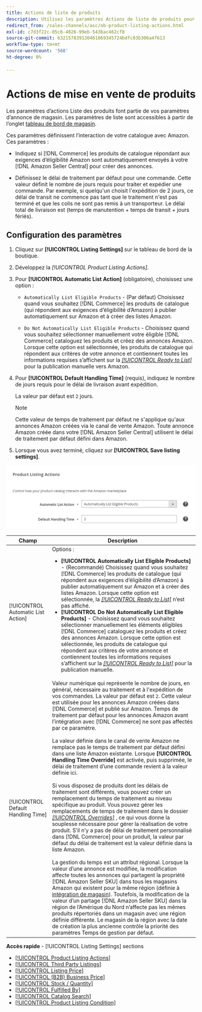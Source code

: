 ```yaml
---
title: Actions de liste de produits
description: Utilisez les paramètres Actions de liste de produits pour définir la manière dont votre catalogue Commerce interagit avec Amazon.
redirect_from: /sales-channels/asc/ob-product-listing-actions.html
exl-id: c7d3f22c-05c6-4826-99eb-543bac462cf8
source-git-commit: 632157839130461869345724bdfc03b306a4f613
workflow-type: tm+mt
source-wordcount: '568'
ht-degree: 0%

---
```


# Actions de mise en vente de produits

Les paramètres d’actions Liste des produits font partie de vos paramètres d’annonce de magasin. Les paramètres de liste sont accessibles à partir de l’onglet [tableau de bord de magasin](./amazon-store-dashboard.md).

Ces paramètres définissent l’interaction de votre catalogue avec Amazon. Ces paramètres :

- Indiquez si [!DNL Commerce] les produits de catalogue répondant aux exigences d’éligibilité Amazon sont automatiquement envoyés à votre [!DNL Amazon Seller Central] pour créer des annonces.

- Définissez le délai de traitement par défaut pour une commande. Cette valeur définit le nombre de jours requis pour traiter et expédier une commande. Par exemple, si quelqu&#39;un choisit l&#39;expédition de 2 jours, ce délai de transit ne commence pas tant que le traitement n&#39;est pas terminé et que les colis ne sont pas remis à un transporteur. Le délai total de livraison est (temps de manutention + temps de transit + jours fériés).

## Configuration des paramètres

1. Cliquez sur **[!UICONTROL Listing Settings]** sur le tableau de bord de la boutique.

1. Développez la _[!UICONTROL Product Listing Actions]_.

1. Pour **[!UICONTROL Automatic List Action]** (obligatoire), choisissez une option :

   - `Automatically List Eligible Products` - (Par défaut) Choisissez quand vous souhaitez [!DNL Commerce] les produits de catalogue (qui répondent aux exigences d’éligibilité d’Amazon) à publier automatiquement sur Amazon et à créer des listes Amazon.

   - `Do Not Automatically List Eligible Products` - Choisissez quand vous souhaitez sélectionner manuellement votre éligible [!DNL Commerce] cataloguez les produits et créez des annonces Amazon. Lorsque cette option est sélectionnée, les produits de catalogue qui répondent aux critères de votre annonce et contiennent toutes les informations requises s’affichent sur la [_[!UICONTROL Ready to List]_](./ready-to-list.md) pour la publication manuelle vers Amazon.

1. Pour **[!UICONTROL Default Handling Time]** (requis), indiquez le nombre de jours requis pour le délai de livraison avant expédition.

   La valeur par défaut est `2` jours.

   >[!NOTE]
   >
   >Cette valeur de temps de traitement par défaut ne s&#39;applique qu&#39;aux annonces Amazon créées via le canal de vente Amazon. Toute annonce Amazon créée dans votre [!DNL Amazon Seller Central] utilisent le délai de traitement par défaut défini dans Amazon.

1. Lorsque vous avez terminé, cliquez sur **[!UICONTROL Save listing settings]**.

![Actions de mise en vente de produits](assets/amazon-product-listing-actions.png)

| Champ | Description |
|--- |--- |
| [!UICONTROL Automatic List Action] | Options :<ul><li>**[!UICONTROL Automatically List Eligible Products]** - (Recommandé) Choisissez quand vous souhaitez [!DNL Commerce] les produits de catalogue (qui répondent aux exigences d’éligibilité d’Amazon) à publier automatiquement sur Amazon et à créer des listes Amazon. Lorsque cette option est sélectionnée, la [_[!UICONTROL Ready to List]_](./ready-to-list.md) n’est pas affiché. </li><li>**[!UICONTROL Do Not Automatically List Eligible Products]** - Choisissez quand vous souhaitez sélectionner manuellement les éléments éligibles [!DNL Commerce] cataloguez les produits et créez des annonces Amazon. Lorsque cette option est sélectionnée, les produits de catalogue qui répondent aux critères de votre annonce et contiennent toutes les informations requises s’affichent sur la [_[!UICONTROL Ready to List]_](./ready-to-list.md) pour la publication manuelle.</li></ul> |
| [!UICONTROL Default Handling Time] | Valeur numérique qui représente le nombre de jours, en général, nécessaire au traitement et à l&#39;expédition de vos commandes. La valeur par défaut est `2`. Cette valeur est utilisée pour les annonces Amazon créées dans [!DNL Commerce] et publié sur Amazon. Temps de traitement par défaut pour les annonces Amazon avant l’intégration avec [!DNL Commerce] ne sont pas affectés par ce paramètre.<br><br>La valeur définie dans le canal de vente Amazon ne remplace pas le temps de traitement par défaut défini dans une liste Amazon existante. Lorsque **[!UICONTROL Handling Time Override]** est activée, puis supprimée, le délai de traitement d’une commande revient à la valeur définie ici.<br><br>Si vous disposez de produits dont les délais de traitement sont différents, vous pouvez créer un remplacement du temps de traitement au niveau spécifique au produit. Vous pouvez gérer les remplacements de temps de traitement dans le dossier [_[!UICONTROL Overrides]_](./overrides.md) , ce qui vous donne la souplesse nécessaire pour gérer la réalisation de votre produit. S’il n’y a pas de délai de traitement personnalisé dans [!DNL Commerce] pour un produit, la valeur par défaut du délai de traitement est la valeur définie dans la liste Amazon.<br><br>La gestion du temps est un attribut régional. Lorsque la valeur d’une annonce est modifiée, la modification affecte toutes les annonces qui partagent la propriété [!DNL Amazon Seller SKU] dans tous les magasins Amazon qui existent pour la même région (définie à [intégration de magasin](./store-integration.md)). Toutefois, la modification de la valeur d’un partage [!DNL Amazon Seller SKU] dans la région de l’Amérique du Nord n’affecte pas les mêmes produits répertoriés dans un magasin avec une région définie différente. Le magasin de la région avec la date de création la plus ancienne contrôle la priorité des paramètres Temps de gestion par défaut. |

**Accès rapide** - [!UICONTROL Listing Settings] sections

- [[!UICONTROL Product Listing Actions]](./product-listing-actions.md)
- [[!UICONTROL Third Party Listings]](./third-party-listing-settings.md)
- [[!UICONTROL Listing Price]](./listing-price.md)
- [[!UICONTROL (B2B) Business Price]](./business-pricing.md)
- [[!UICONTROL Stock / Quantity]](./stock-quantity.md)
- [[!UICONTROL Fulfilled By]](./fulfilled-by.md)
- [[!UICONTROL Catalog Search]](./catalog-search.md)
- [[!UICONTROL Product Listing Condition]](./product-listing-condition.md)
